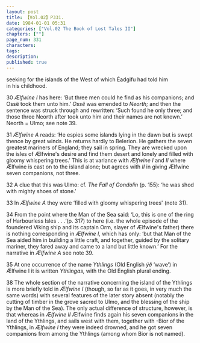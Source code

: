 ```yaml
---
layout: post
title: 【Vol.02】P331.
date: 1984-01-01 05:31
categories: ["Vol.02 The Book of Lost Tales II"]
chapters: [""]
page_num: 331
characters: 
tags: 
description: 
published: true
---
```


<p style="text-indent: 0;">
seeking for the islands of the West of which Éadgifu had told him<BR>in his childhood.
</p>

30   <I>Ælfwine I</I> has here: ‘But three men could he find as his companions; and Ossë took them unto him.’ <I>Ossë</I> was emended to <I>Neorth;</I> and then the sentence was struck through and rewritten: ‘Such found he only three; and those three Neorth after took unto him and their names are not known.’ Neorth = Ulmo; see note 39.

31   <I>Ælfwine A</I> reads: ‘He espies some islands lying in the dawn but is swept thence by great winds. He returns hardly to Belerion. He gathers the seven greatest mariners of England; they sail in spring. They are wrecked upon the isles of Ælfwine's desire and find them desert and lonely and filled with gloomy whispering trees.’ This is at variance with <I>Ælfwine I</I> and <I>II</I> where Ælfwine is cast on to the island alone; but agrees with <I>II</I> in giving Ælfwine seven companions, not three.

32   A clue that this was Ulmo: cf. <I>The Fall of Gondolin</I> (p. 155): ‘he was shod with mighty shoes of stone.’

33   In <I>Ælfwine A</I> they were ‘filled with gloomy whispering trees' (note 31).

34   From the point where the Man of the Sea said: ‘Lo, this is one of the ring of Harbourless Isles . . .‘(p. 317) to here (i.e. the whole episode of the foundered Viking ship and its captain Orm, slayer of Ælfwine's father) there is nothing corresponding in <I>Ælfwine I,</I> which has only: ‘but that Man of the Sea aided him in building a little craft, and together, guided by the solitary mariner, they fared away and came to a land but little known.’ For the narrative in <I>Ælfwine A</I> see note 39.

35   At one occurrence of the name <I>Ythlings</I> (Old English <I>ýð</I> ‘wave’) in Ælfwine I it is written <I>Ythlingas,</I> with the Old English plural ending.

38   The whole section of the narrative concerning the island of the Ythlings is more briefly told in <I>Ælfwine I</I> (though, so far as it goes, in very much the same words) with several features of the later story absent (notably the cutting of timber in the grove sacred to Ulmo, and the blessing of the ship by the Man of the Sea). The only actual difference of structure, however, is that whereas in <I>Ælfwine II</I> Ælfwine finds again his seven companions in the land of the Ythlings, and sails west with them, together with -Bior of the Ythlings, in <I>Ælfwine I</I> they were indeed drowned, and he got seven companions from among the Ythlings (among whom Bior is not named).

